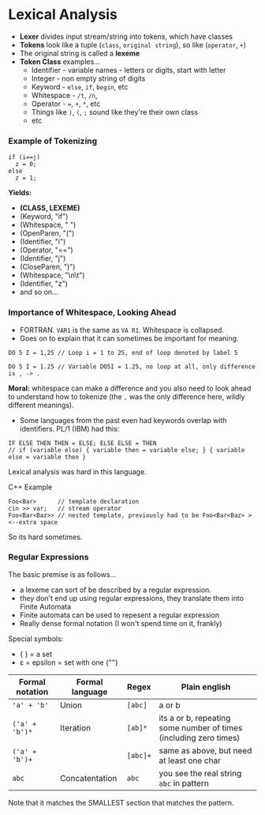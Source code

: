 # Lexical Analysis

* **Lexer** divides input stream/string into tokens, which have classes
* **Tokens** look like a tuple (`class`, `original string`), so like (`operator`, `+`)
* The original string is called a **lexeme**
* **Token Class** examples...
  * Identifier - variable names - letters or digits, start with letter
  * Integer - non empty string of digits
  * Keyword - `else`, `if`, `begin`, etc
  * Whitespace - `/t`, `/n`, ` `
  * Operator - `=`, `+`, `*`, etc
  * Things like `)`, `(`, `;` sound like they're their own class
  * etc

### Example of Tokenizing
```
if (i==j)
  z = 0;
else
  z = 1;
```

**Yields:**
* **(CLASS, LEXEME)**
* (Keyword, "if")
* (Whitespace, " ")
* (OpenParen, "(")
* (Identifier, "i")
* (Operator, "==")
* (Identifier, "j")
* (CloseParen, ")")
* (Whitespace, "\n\t")
* (Identifier, "z")
* and so on...

### Importance of Whitespace, Looking Ahead
* FORTRAN. `VAR1` is the same as `VA R1`. Whitespace is collapsed.
* Goes on to explain that it can sometimes be important for meaning.

```
DO 5 I = 1,25 // Loop i = 1 to 25, end of loop denoted by label 5
```
```
DO 5 I = 1.25 // Variable DO5I = 1.25, no loop at all, only difference is , -> .
```
**Moral:** whitespace can make a difference and you also need to look ahead to understand how to tokenize (the `,` was the only difference here, wildly different meanings).

* Some languages from the past even had keywords overlap with identifiers. PL/1 (IBM) had this:
```
IF ELSE THEN THEN = ELSE; ELSE ELSE = THEN 
// if (variable else) { variable then = variable else; } { variable else = variable then }
```
Lexical analysis was hard in this language.

C++ Example

```
Foo<Bar>      // template declaration
cin >> var;   // stream operator
Foo<Bar<Baz>> // nested template, previously had to be Foo<Bar<Baz> > <--extra space
```
So its hard sometimes.

### Regular Expressions

The basic premise is as follows...
* a lexeme can sort of be described by a regular expression. 
* they don't end up using regular expressions, they translate them into Finite Automata
* Finite automata can be used to repesent a regular expression
* Really dense formal notation (I won't spend time on it, frankly)


Special symbols:
* { } = a set
* ε = epsilon = set with one {""}

| Formal notation | Formal language | Regex | Plain english |
| -- | -- | -- | -- |
| `'a' + 'b'` | Union | `[abc]` | a or b |
| `('a' + 'b')*` | Iteration | `[ab]*` | its a or b, repeating some number of times (including zero times) |
| `('a' + 'b')+` |  | `[abc]+` | same as above, but need at least one char |
| `abc` | Concatentation | `abc` | you see the real string `abc` in pattern |

Note that it matches the SMALLEST section that matches the pattern.